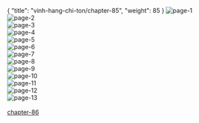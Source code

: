 { "title": "vinh-hang-chi-ton/chapter-85", "weight": 85 }
<img src="vinh-hang-chi-ton_0085_01-610e0c197c24c6ef857d4e900430bb18.webp" alt="page-1" origin="http://storage.fshare.vn/Test-vechai/1522562600-Vinh-Hang-Chi-Ton-Chapter-85-Tieng-viet-hamtruyencom-ve-chai-02.jpg"><br/>
<img src="vinh-hang-chi-ton_0085_02-300490c641b598e4ddf85c8204caf540.webp" alt="page-2" origin="http://storage.fshare.vn/Test-vechai/1522562600-Vinh-Hang-Chi-Ton-Chapter-85-Tieng-viet-hamtruyencom-ve-chai-03.jpg"><br/>
<img src="vinh-hang-chi-ton_0085_03-1e3c5c6a5b11c3fa2fe3fa717b65fb16.webp" alt="page-3" origin="http://storage.fshare.vn/Test-vechai/1522562600-Vinh-Hang-Chi-Ton-Chapter-85-Tieng-viet-hamtruyencom-ve-chai-04.jpg"><br/>
<img src="vinh-hang-chi-ton_0085_04-618071d060f905265fd8854dd9c87baf.webp" alt="page-4" origin="http://storage.fshare.vn/Test-vechai/1522562600-Vinh-Hang-Chi-Ton-Chapter-85-Tieng-viet-hamtruyencom-ve-chai-05.jpg"><br/>
<img src="vinh-hang-chi-ton_0085_05-6c7a9bfb0638b65ae5c1d263d9bd159b.webp" alt="page-5" origin="http://storage.fshare.vn/Test-vechai/1522562600-Vinh-Hang-Chi-Ton-Chapter-85-Tieng-viet-hamtruyencom-ve-chai-06.jpg"><br/>
<img src="vinh-hang-chi-ton_0085_06-b033aa4d9e88ac1c6ba7856a694fb736.webp" alt="page-6" origin="http://storage.fshare.vn/Test-vechai/1522562600-Vinh-Hang-Chi-Ton-Chapter-85-Tieng-viet-hamtruyencom-ve-chai-07.jpg"><br/>
<img src="http://adx.kul.vn/www/delivery/avw.php?zoneid=263&amp;cb=1524657775&amp;n=af995ff0" alt="page-7" origin="http://adx.kul.vn/www/delivery/avw.php?zoneid=263&amp;cb=1524657775&amp;n=af995ff0"><br/>
<img src="vinh-hang-chi-ton_0085_08-c35c446f18bf93c1fb5d7c6ec4c09037.webp" alt="page-8" origin="http://storage.fshare.vn/Test-vechai/1522562600-Vinh-Hang-Chi-Ton-Chapter-85-Tieng-viet-hamtruyencom-ve-chai-08.jpg"><br/>
<img src="vinh-hang-chi-ton_0085_09-8a2dbf0ee5a175746db7efbe3918a69d.webp" alt="page-9" origin="http://storage.fshare.vn/Test-vechai/1522562600-Vinh-Hang-Chi-Ton-Chapter-85-Tieng-viet-hamtruyencom-ve-chai-09.jpg"><br/>
<img src="vinh-hang-chi-ton_0085_10-de4f47ad13ef95b7d8450a63d693c6f9.webp" alt="page-10" origin="http://storage.fshare.vn/Test-vechai/1522562600-Vinh-Hang-Chi-Ton-Chapter-85-Tieng-viet-hamtruyencom-ve-chai-10.jpg"><br/>
<img src="vinh-hang-chi-ton_0085_11-d44bdcc5eecd8b167920d04deed972a1.webp" alt="page-11" origin="http://storage.fshare.vn/Test-vechai/1522562600-Vinh-Hang-Chi-Ton-Chapter-85-Tieng-viet-hamtruyencom-ve-chai-11.jpg"><br/>
<img src="vinh-hang-chi-ton_0085_12-ee4269322d41a09e0875c2c10316812f.webp" alt="page-12" origin="http://storage.fshare.vn/Test-vechai/1522562600-Vinh-Hang-Chi-Ton-Chapter-85-Tieng-viet-hamtruyencom-ve-chai-12.jpg"><br/>
<img src="vinh-hang-chi-ton_0085_13-850x1201-6ce009f6214c164da2c56433b6070dca.webp" alt="page-13" origin="http://storage.fshare.vn/Test-vechai/1522562600-Vinh-Hang-Chi-Ton-Chapter-85-Tieng-viet-hamtruyencom-ve-chai-13.jpg"><br/>
<br/><a class="nextchap" href="/vinh-hang-chi-ton/chapter-86">chapter-86</a>
